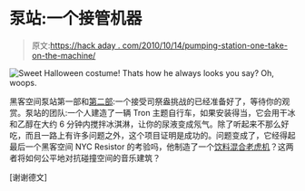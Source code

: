# 泵站:一个接管机器

> 原文:[https://hack aday . com/2010/10/14/pumping-station-one-take-on-the-machine/](https://hackaday.com/2010/10/14/pumping-station-one-takes-on-the-machine/)

![](../Images/7f3bc74631dc155bc4befe28569aef75.png "Sweet Halloween costume! Thats how he always looks you say? Oh, woops.")

黑客空间泵站第一部和[第二部](http://thetransistor.com/2010/10/take-on-the-machine-pumping-station-one-part-2/):一个接受司祭盎挑战的已经准备好了，等待你的观赏。泵站的团队:一个人建造了一辆 Tron 主题自行车，如果安装得当，它会用干冰和乙醇在大约 6 分钟内搅拌冰淇淋，让你的尿液变成氖气。除了听起来不那么好吃，而且一路上有许多问题之外，这个项目证明是成功的。问题变成了，它经得起最后一个黑客空间 NYC Resistor 的考验吗，他制造了一个[饮料混合老虎机](http://hackaday.com/2010/10/07/nyc-resistor-takes-on-the-machine/)？这两者将如何公平地对抗碰撞空间的音乐建筑？

[谢谢德文]